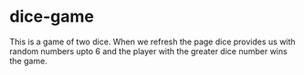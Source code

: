 # dice-game
This is a game of two dice. When we refresh the page dice provides us with random numbers upto 6 and the player with the greater dice number wins the game.
